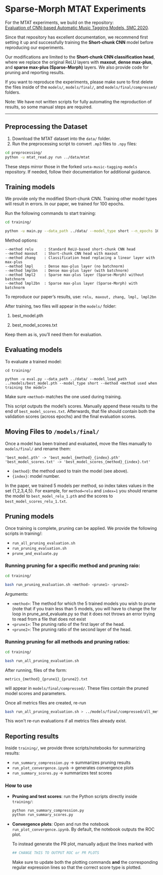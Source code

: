 # Sparse-Morph MTAT Experiments  

For the MTAT experiments, we build on the repository:  
[Evaluation of CNN-based Automatic Music Tagging Models, SMC 2020](https://github.com/minzwon/sota-music-tagging-models.git).  

Since that repository has excellent documentation, we recommend first setting it up and successfully training the **Short-chunk CNN** model before reproducing our experiments.  

Our modifications are limited to the **Short-chunk CNN classification head**, where we replace the original ReLU layers with **maxout**, **dense max-plus**, and **sparse max-plus (Sparse-Morph)** layers. We also provide code for pruning and reporting results.  

If you want to reproduce the experiments, please make sure to first delete the files inside of the `models/`, `models/final/`, and `models/final/compressed/` folders. 

Note: We have not written scripts for fully automating the reproduction of results, so some manual steps are required.  

---

## Preprocessing the Dataset  

1. Download the MTAT dataset into the `data/` folder.  
2. Run the preprocessing script to convert `.mp3` files to `.npy` files:  

```bash
cd preprocessing/
python -u mtat_read.py run ../data/mtat
```
These steps mirror those in the forked `sota-music-tagging-models` repository. If needed, follow their documentation for additional guidance.

## Training models

We provide only the modified Short-chunk CNN. Training other model types will result in errors.
In our paper, we trained for 100 epochs.

Run the following commands to start training:

```bash
cd training/

python -u main.py --data_path ../data/ --model_type short --n_epochs 100 --method <desired method>
```

Method options: 
```
--method relu     : Standard ReLU-based short-chunk CNN head  
--method maxout   : Short-chunk CNN head with maxout  
--method zhang    : Classification head replacing a linear layer with max-plus  
--method lmpl     : Dense max-plus layer (no batchnorm)  
--method lmplbn   : Dense max-plus layer (with batchnorm)  
--method lmpl2    : Sparse max-plus layer (Sparse-Morph) without batchnorm  
--method lmpl2bn  : Sparse max-plus layer (Sparse-Morph) with batchnorm  
```

To reproduce our paper’s results, use: `relu, maxout, zhang, lmpl, lmpl2bn`

After training, two files will appear in the `models/` folder:

1) best_model.pth

2) best_model_scores.txt

Keep them as is, you’ll need them for evaluation.

## Evaluating models

To evaluate a trained model:

```
cd training/

python -u eval.py --data_path ../data/ --model_load_path ../models/best_model.pth --model_type short --method <method used when training the model>
```

Make sure `<method>` matches the one used during training.

This script outputs the model’s scores. Manually append these results to the end of `best_model_scores.txt`.
Afterwards, that file should contain both the validation scores (across epochs) and the final evaluation scores.

## Moving Files to `/models/final/`

Once a model has been trained and evaluated, move the files manually to `models/final/` and rename them:
```
'best_model.pth' -> 'best_model_{method}_{index}.pth' 
'best_model_scores.txt' -> 'best_model_scores_{method}_{index}.txt' 
```

* `{method}`: the method used to train the model (see above). 
* `{index}`: model number.

In the paper, we trained 5 models per method, so index takes values in the set {1,2,3,4,5}. For example, for `method=relu` and `index=1` you should rename the model to `best_model_relu_1.pth` and the scores to `best_model_scores_relu_1.txt`.

## Pruning models

Once training is complete, pruning can be applied. We provide the following scripts in training/:
* `run_all_pruning_evaluation.sh`
* `run_pruning_evaluation.sh`
* `prune_and_evaluate.py`

### Running pruning for a specific method and pruning raio:
```bash
cd training/ 

bash run_pruning_evaluation.sh <method> <prune1> <prune2>
```
Arguments:
* `<method>`: The method for which the 5 trained models you wish to prune (note that if you train less than 5 models, you will have to change the for loop in prune_and_evaluate.py so that it does not throws an error trying to read from a file that does not exist
* `<prune1>`: The pruning ratio of the first layer of the head. 
* `<prune2>`: The pruning ratio of the second layer of the head. 

### Running pruning for all methods and pruning ratios:
```bash
cd training/ 

bash run_all_pruning_evaluation.sh
```

After running, files of the form:
```
metrics_{method}_{prune1}_{prune2}.txt
```
will appear in `models/final/compressed/`. 
These files contain the pruned model scores and parameters. 

Once all metrics files are created, re-run
```bash
bash run_all_pruning_evaluation.sh > ../models/final/compressed/all_metrics.txt
```
This won't re-run evaluations if all metrics files already exist. 

## Reporting results

Inside `training/`, we provide three scripts/notebooks for summarizing results:

- `run_summary_compression.py` -> summarizes pruning results  
- `run_plot_convergence.ipynb` -> generates convergence plots  
- `run_summary_scores.py` -> summarizes test scores  

### How to use  

- **Pruning and test scores**: run the Python scripts directly inside `training/`:  
  ```bash
  python run_summary_compression.py
  python run_summary_scores.py
  ```
- **Convergence plots**: Open and run the notebook `run_plot_convergence.ipynb`. By default, the notebook outputs the ROC plot. 
  
  To instead generate the PR plot, manually adjust the lines marked with 
  ```python
  ## CHANGE THIS TO OUTPUT ROC or PR PLOTS
  ```
  Make sure to update both the plotting commands **and** the corresponding regular expression lines so that the correct score type is plotted.

